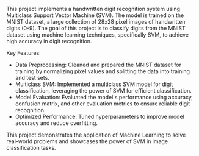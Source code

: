 This project implements a handwritten digit recognition system using Multiclass Support Vector Machine (SVM). The model is trained on the MNIST dataset, a large collection of 28x28 pixel images of handwritten digits (0-9). The goal of this project is to classify digits from the MNIST dataset using machine learning techniques, specifically SVM, to achieve high accuracy in digit recognition.

Key Features:

- Data Preprocessing: Cleaned and prepared the MNIST dataset for training by normalizing pixel values and splitting the data into training and test sets.
- Multiclass SVM: Implemented a multiclass SVM model for digit classification, leveraging the power of SVM for efficient classification.
- Model Evaluation: Evaluated the model's performance using accuracy, confusion matrix, and other evaluation metrics to ensure reliable digit recognition.
- Optimized Performance: Tuned hyperparameters to improve model accuracy and reduce overfitting.

This project demonstrates the application of Machine Learning to solve real-world problems and showcases the power of SVM in image classification tasks.
